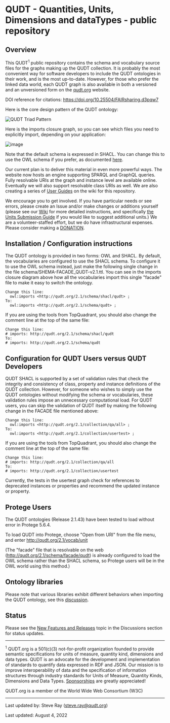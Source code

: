 QUDT - Quantities, Units, Dimensions and dataTypes - public repository
======================================================================

Overview
--------

This QUDT<sup>1</sup> public repository contains the schema and vocabulary source files for the graphs making up the QUDT collection. It is probably the most convenient way for software developers to include the QUDT ontologies in their work, and is the most up-to-date. However, for those who prefer the linked data world, each QUDT graph is also available in both a versioned and an unversioned form on the <a href="http://qudt.org">qudt.org</a> website.

DOI reference for citations: https://doi.org/10.25504/FAIRsharing.d3pqw7


Here is the core design pattern of the QUDT ontology:

![QUDT Triad Pattern](https://github.com/qudt/qudt-public-repo/wiki/Quantity_Triad_Pattern.png)

Here is the imports closure graph, so you can see which files you need to explicitly import, depending on your application:

![image](https://github.com/qudt/qudt-public-repo/assets/1130189/3e452cd4-48dd-4b09-b927-d4b55f6016e2)

Note that the default schema is expressed in SHACL. You can change this to use the OWL schema if you prefer, as documented [here](https://github.com/qudt/qudt-public-repo/wiki/Advanced-User-Guide#5-using-the-shacl-schema-instead-of-the-owl-schema).

Our current plan is to deliver this material in even more powerful ways. The website now hosts an engine supporting SPARQL and GraphQL queries. Fully resolvable URIs at the graph and instance level are available online. Eventually we will also support resolvable class URIs as well. We are also creating a series of <a href="https://github.com/qudt/qudt-public-repo/wiki/User-Guide-for-QUDT"> User Guides</a> on the wiki for this repository.

We encourage you to get involved. If you have particular needs or see errors, please create an Issue and/or make changes or additions yourself (please see our <a href="https://github.com/qudt/qudt-public-repo/wiki">   Wiki</a> for more detailed instructions, and specifically <a href="https://github.com/qudt/qudt-public-repo/wiki/Unit-Vocabulary-Submission-Guidelines"> the Units Submission Guide</a> if you would like to suggest additional units.) We are a volunteer-staffed effort, but we do have infrastructural expenses. Please consider making a [DONATION](https://github.com/sponsors/qudt).

Installation / Configuration instructions
-----------------------------------------

The QUDT ontology is provided in two forms: OWL and SHACL. By default, the vocabularies are configured to use the SHACL schema. To configure it to use the OWL schema instead, just make the following single change in the file schema/SHEMA-FACADE_QUDT-v2.1.ttl. You can see in the imports closure diagram above how all the vocabularies import this single "facade" file to make it easy to switch the ontology.

```
Change this line:
  owl:imports <http://qudt.org/2.1/schema/shacl/qudt> ;  
To:
  owl:imports <http://qudt.org/2.1/schema/qudt> ;
```

If you are using the tools from TopQuadrant, you should also change the comment line at the top of the same file:

```
Change this line:
# imports: http://qudt.org/2.1/schema/shacl/qudt
To:
# imports: http://qudt.org/2.1/schema/qudt
```

Configuration for QUDT Users versus QUDT Developers
---------------------------------------------------

QUDT SHACL is supported by a set of validation rules that check the integrity and consistency of class, property and instance definitions of the QUDT collection. However, for someone who wishes to simply use the QUDT ontologies without modifying the schema or vocabularies, these validation rules impose an unnecessary computational load. For QUDT users, you can skip the validation of QUDT itself by making the following change in the FACADE file mentioned above:

```
Change this line:
  owl:imports <http://qudt.org/2.1/collection/qa/all> ;
To:
  owl:imports <http://qudt.org/2.1/collection/usertest> ;
```

If you are using the tools from TopQuadrant, you should also change the comment line at the top of the same file:

```
Change this line:
# imports: http://qudt.org/2.1/collection/qa/all
To:
# imports: http://qudt.org/2.1/collection/usertest
```
Currently, the tests in the usertest graph check for references to deprecated instances or properties and recommend the updated instance or property.

Protege Users
-----------------------------
The QUDT ontologies (Release 2.1.43) have been tested to load without error in Protege 5.6.4.

To load QUDT into Protege, choose "Open from URI" from the file menu, and enter http://qudt.org/2.1/vocab/unit

(The "facade" file that is resolvable on the web (http://qudt.org/2.1/schema/facade/qudt) is already configured to load the OWL schema rather than the SHACL schema, so Protege users will be in the OWL world using this method.)

Ontology libraries
-----------------------------

Please note that various libraries exhibit different behaviors when importing the QUDT ontology, see this [discussion](https://github.com/qudt/qudt-public-repo/issues/842#issuecomment-1879114604).

Status
------

Please see the [New Features and Releases](https://github.com/qudt/qudt-public-repo/discussions/315) topic in the Discussions section for status updates.



<hr/>
<p style="font-size=xx-small;"><sup>1</sup> QUDT.org is a 501(c)(3) not-for-profit organization founded to provide semantic specifications for units of measure, quantity kind, dimensions and data types.   QUDT is an advocate for the development and implementation of standards to quantify data expressed in RDF and JSON.   Our mission is to improve interoperability of data and the specification of information structures through industry standards for Units of Measure, Quantity Kinds, Dimensions and Data Types. <a href="https://github.com/sponsors/qudt">Sponsorships</a> are greatly appreciated!

QUDT.org is a member of the World Wide Web Consortium (W3C)



<hr/>


Last updated by: Steve Ray (steve.ray@qudt.org)

Last updated: August 4, 2022
